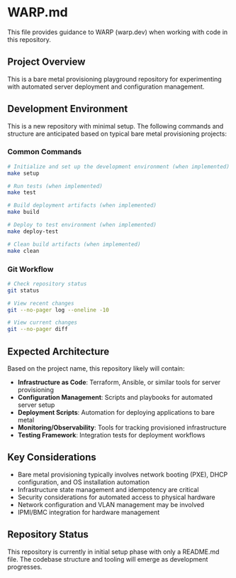 # WARP.md

This file provides guidance to WARP (warp.dev) when working with code in this repository.

## Project Overview

This is a bare metal provisioning playground repository for experimenting with automated server deployment and configuration management.

## Development Environment

This is a new repository with minimal setup. The following commands and structure are anticipated based on typical bare metal provisioning projects:

### Common Commands

```bash
# Initialize and set up the development environment (when implemented)
make setup

# Run tests (when implemented)
make test

# Build deployment artifacts (when implemented)  
make build

# Deploy to test environment (when implemented)
make deploy-test

# Clean build artifacts (when implemented)
make clean
```

### Git Workflow

```bash
# Check repository status
git status

# View recent changes
git --no-pager log --oneline -10

# View current changes
git --no-pager diff
```

## Expected Architecture

Based on the project name, this repository likely will contain:

- **Infrastructure as Code**: Terraform, Ansible, or similar tools for server provisioning
- **Configuration Management**: Scripts and playbooks for automated server setup
- **Deployment Scripts**: Automation for deploying applications to bare metal
- **Monitoring/Observability**: Tools for tracking provisioned infrastructure
- **Testing Framework**: Integration tests for deployment workflows

## Key Considerations

- Bare metal provisioning typically involves network booting (PXE), DHCP configuration, and OS installation automation
- Infrastructure state management and idempotency are critical
- Security considerations for automated access to physical hardware
- Network configuration and VLAN management may be involved
- IPMI/BMC integration for hardware management

## Repository Status

This repository is currently in initial setup phase with only a README.md file. The codebase structure and tooling will emerge as development progresses.
